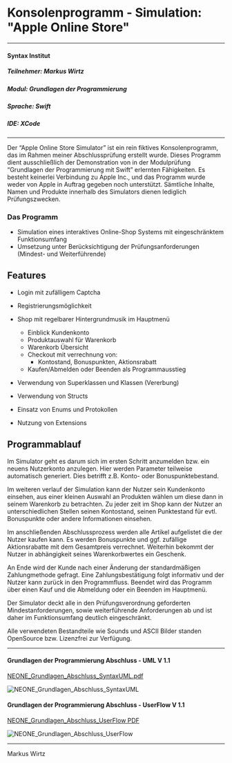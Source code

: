 # Konsolenprogramm - Simulation: "Apple Online Store"


---
#### Syntax Institut
##### Teilnehmer: Markus Wirtz
##### Modul: Grundlagen der Programmierung
##### Sprache: Swift
##### IDE: XCode
###
---
Der “Apple Online Store Simulator” ist ein rein fiktives Konsolenprogramm, das im Rahmen meiner 
Abschlussprüfung erstellt wurde. Dieses Programm dient ausschließlich der Demonstration von in der 
Modulprüfung “Grundlagen der Programmierung mit Swift” erlernten Fähigkeiten. Es besteht keinerlei 
Verbindung zu Apple Inc., und das Programm wurde weder von Apple in Auftrag gegeben noch unterstützt. 
Sämtliche Inhalte, Namen und Produkte innerhalb des Simulators dienen lediglich Prüfungszwecken. 

### Das Programm
- Simulation eines interaktives Online-Shop Systems mit eingeschränktem Funktionsumfang
- Umsetzung unter Berücksichtigung der Prüfungsanforderungen (Mindest- und Weiterführende)

## Features
- Login mit zufälligem Captcha
- Registrierungsmöglichkeit 
- Shop mit regelbarer Hintergrundmusik im Hauptmenü
  - Einblick Kundenkonto
  - Produktauswahl für Warenkorb
  - Warenkorb Übersicht
  - Checkout mit verrechnung von:
    - Kontostand, Bonuspunkten, Aktionsrabatt
  - Kaufen/Abmelden oder Beenden als Programmausstieg

- Verwendung von Superklassen und Klassen (Vererbung)
- Verwendung von Structs
- Einsatz von Enums und Protokollen
- Nutzung von Extensions

## Programmablauf

Im Simulator geht es darum sich im ersten Schritt anzumelden bzw. ein neuens Nutzerkonto anzulegen. 
Hier werden Parameter teilweise automatisch generiert. Dies betrifft z.B. Konto- oder Bonuspunktebestand.

Im weiteren verlauf der Simulation kann der Nutzer sein Kundenkonto einsehen, aus einer kleinen Auswahl an
Produkten wählen um diese dann in seinem Warenkorb zu betrachten. Zu jeder zeit im Shop kann der Nutzer an
unterschiedlichen Stellen seinen Kontostand, seinen Punktestand für evtl. Bonuspunkte oder andere
Informationen einsehen. 

Im anschließenden Abschlussprozess werden alle Artikel aufgelistet die der Nutzer kaufen kann. 
Es werden Bonuspunkte und ggf. zufällige Aktionsrabatte mit dem Gesamtpreis verrechnet.
Weiterhin bekommt der Nutzer in abhängigkeit seines Warenkorbwertes ein Geschenk.

An Ende wird der Kunde nach einer Änderung der standardmäßigen Zahlungmethode gefragt.
Eine Zahlungsbestätigung folgt informativ und der Nutzer kann zurück in den Programmfluss.
Beendet wird das Programm über einen Kauf und die Abmeldung oder ein Beenden im Hauptmenü.

Der Simulator deckt alle in den Prüfungsverordnung geforderten Mindestanforderungen, sowie
weiterführende Anforderungen ab und ist daher im Funktionsumfang deutlich eingeschränkt.

Alle verwendeten Bestandteile wie Sounds und ASCII Bilder standen OpenSource bzw. Lizenzfrei zur Verfügung.

---
#### Grundlagen der Programmierung Abschluss - UML V 1.1
[NEONE_Grundlagen_Abschluss_SyntaxUML.pdf](https://github.com/user-attachments/files/16689130/NEONE_Grundlagen_Abschluss_SyntaxUML.pdf)

![NEONE_Grundlagen_Abschluss_SyntaxUML](https://github.com/user-attachments/assets/72943a86-aaf1-48d3-abfa-b40794240796)


#### Grundlagen der Programmierung Abschluss - UserFlow V 1.1
[NEONE_Grundlagen_Abschluss_UserFlow PDF](https://github.com/user-attachments/files/16688201/NEONE_Grundlagen_Abschluss_UserFlow.pdf)

![NEONE_Grundlagen_Abschluss_UserFlow](https://github.com/user-attachments/assets/dfaa76b0-c117-47e8-806f-d477b0657cec)

---
Markus Wirtz

